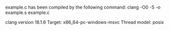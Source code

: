 example.c has been compiled by the following command: 
clang -O0 -S -o example.s example.c

clang version 18.1.6
Target: x86_64-pc-windows-msvc
Thread model: posix
